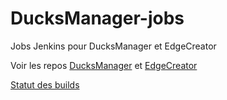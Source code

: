 DucksManager-jobs
=================

Jobs Jenkins pour DucksManager et EdgeCreator

Voir les repos [DucksManager](https://github.com/ducksmanager/DucksManager) et [EdgeCreator](https://github.com/ducksmanager/EdgeCreator)

[Statut des builds](http://62.210.239.25:8080/view/DM/)
